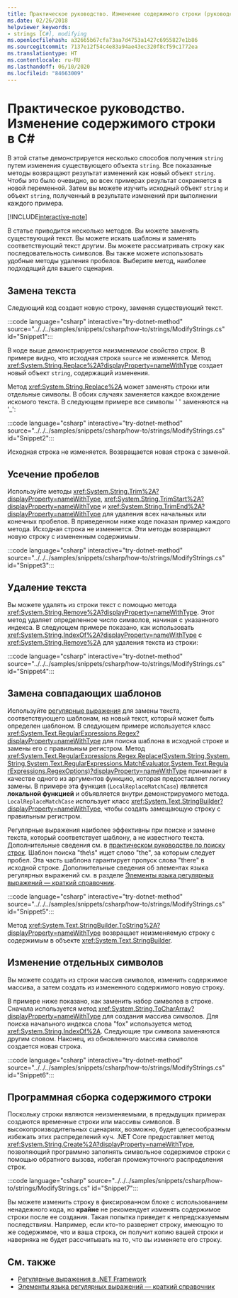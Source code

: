 ```yaml
---
title: Практическое руководство. Изменение содержимого строки (руководство по C#)
ms.date: 02/26/2018
helpviewer_keywords:
- strings [C#], modifying
ms.openlocfilehash: a32665b67cfa73aa7d4753a1427c6955827e1b86
ms.sourcegitcommit: 7137e12f54c4e83a94ae43ec320f8cf59c1772ea
ms.translationtype: HT
ms.contentlocale: ru-RU
ms.lasthandoff: 06/10/2020
ms.locfileid: "84663009"
---
```

# <a name="how-to-modify-string-contents-in-c"></a>Практическое руководство. Изменение содержимого строки в C\#

В этой статье демонстрируется несколько способов получения `string` путем изменения существующего объекта `string`. Все показанные методы возвращают результат изменений как новый объект `string`. Чтобы это было очевидно, во всех примерах результат сохраняется в новой переменной. Затем вы можете изучить исходный объект `string` и объект `string`, полученный в результате изменений при выполнении каждого примера.

[!INCLUDE[interactive-note](~/includes/csharp-interactive-note.md)]

В статье приводится несколько методов. Вы можете заменять существующий текст. Вы можете искать шаблоны и заменять соответствующий текст другим. Вы можете рассматривать строку как последовательность символов. Вы также можете использовать удобные методы удаления пробелов. Выберите метод, наиболее подходящий для вашего сценария.

## <a name="replace-text"></a>Замена текста

Следующий код создает новую строку, заменяя существующий текст.

:::code language="csharp" interactive="try-dotnet-method" source="../../../samples/snippets/csharp/how-to/strings/ModifyStrings.cs" id="Snippet1":::

В коде выше демонстрируется *неизменяемое* свойство строк. В примере видно, что исходная строка `source` не изменяется. Метод <xref:System.String.Replace%2A?displayProperty=nameWithType> создает новый объект `string`, содержащий изменения.

Метод <xref:System.String.Replace%2A> может заменять строки или отдельные символы. В обоих случаях заменяется каждое вхождение искомого текста.  В следующем примере все символы ' ' заменяются на '\_':

:::code language="csharp" interactive="try-dotnet-method" source="../../../samples/snippets/csharp/how-to/strings/ModifyStrings.cs" id="Snippet2":::

Исходная строка не изменяется. Возвращается новая строка с заменой.

## <a name="trim-white-space"></a>Усечение пробелов

Используйте методы <xref:System.String.Trim%2A?displayProperty=nameWithType>, <xref:System.String.TrimStart%2A?displayProperty=nameWithType> и <xref:System.String.TrimEnd%2A?displayProperty=nameWithType> для удаления всех начальных или конечных пробелов.  В приведенном ниже коде показан пример каждого метода. Исходная строка не изменяется. Эти методы возвращают новую строку с измененным содержимым.

:::code language="csharp" interactive="try-dotnet-method" source="../../../samples/snippets/csharp/how-to/strings/ModifyStrings.cs" id="Snippet3":::

## <a name="remove-text"></a>Удаление текста

Вы можете удалять из строки текст с помощью метода <xref:System.String.Remove%2A?displayProperty=nameWithType>. Этот метод удаляет определенное число символов, начиная с указанного индекса. В следующем примере показано, как использовать <xref:System.String.IndexOf%2A?displayProperty=nameWithType> с <xref:System.String.Remove%2A> для удаления текста из строки:

:::code language="csharp" interactive="try-dotnet-method" source="../../../samples/snippets/csharp/how-to/strings/ModifyStrings.cs" id="Snippet4":::

## <a name="replace-matching-patterns"></a>Замена совпадающих шаблонов

Используйте [регулярные выражения](../../standard/base-types/regular-expressions.md) для замены текста, соответствующего шаблонам, на новый текст, который может быть определен шаблоном. В следующем примере используется класс <xref:System.Text.RegularExpressions.Regex?displayProperty=nameWithType> для поиска шаблона в исходной строке и замены его с правильным регистром. Метод <xref:System.Text.RegularExpressions.Regex.Replace(System.String,System.String,System.Text.RegularExpressions.MatchEvaluator,System.Text.RegularExpressions.RegexOptions)?displayProperty=nameWithType> принимает в качестве одного из аргументов функцию, которая предоставляет логику замены. В примере эта функция (`LocalReplaceMatchCase`) является **локальной функцией** и объявляется внутри демонстрируемого метода. `LocalReplaceMatchCase` использует класс <xref:System.Text.StringBuilder?displayProperty=nameWithType>, чтобы создать замещающую строку с правильным регистром.

Регулярные выражения наиболее эффективны при поиске и замене текста, который соответствует шаблону, а не известного текста. Дополнительные сведения см. в [практическом руководстве по поиску строк](search-strings.md). Шаблон поиска "the\s" ищет слово "the", за которым следует пробел. Эта часть шаблона гарантирует пропуск слова "there" в исходной строке. Дополнительные сведения об элементах языка регулярных выражений см. в разделе [Элементы языка регулярных выражений — краткий справочник](../../standard/base-types/regular-expression-language-quick-reference.md).

:::code language="csharp" interactive="try-dotnet-method" source="../../../samples/snippets/csharp/how-to/strings/ModifyStrings.cs" id="Snippet5":::

Метод <xref:System.Text.StringBuilder.ToString%2A?displayProperty=nameWithType> возвращает неизменяемую строку с содержимым в объекте <xref:System.Text.StringBuilder>.

## <a name="modifying-individual-characters"></a>Изменение отдельных символов

Вы можете создать из строки массив символов, изменить содержимое массива, а затем создать из измененного содержимого новую строку.

В примере ниже показано, как заменить набор символов в строке. Сначала используется метод <xref:System.String.ToCharArray?displayProperty=nameWithType> для создания массива символов. Для поиска начального индекса слова "fox" используется метод <xref:System.String.IndexOf%2A>. Следующие три символа заменяются другим словом. Наконец, из обновленного массива символов создается новая строка.

:::code language="csharp" interactive="try-dotnet-method" source="../../../samples/snippets/csharp/how-to/strings/ModifyStrings.cs" id="Snippet6":::

## <a name="programmatically-build-up-string-content"></a>Программная сборка содержимого строки

Поскольку строки являются неизменяемыми, в предыдущих примерах создаются временные строки или массивы символов. В высокопроизводительных сценариях, возможно, будет целесообразным избежать этих распределений куч. .NET Core предоставляет метод <xref:System.String.Create%2A?displayProperty=nameWithType>, позволяющий программно заполнять символьное содержимое строки с помощью обратного вызова, избегая промежуточного распределения строк.

:::code language="csharp" source="../../../samples/snippets/csharp/how-to/strings/ModifyStrings.cs" id="Snippet7":::

Вы можете изменить строку в фиксированном блоке с использованием ненадежного кода, но **крайне** не рекомендует изменять содержимое строки после ее создания. Такая попытка приведет к непредсказуемым последствиям. Например, если кто-то развернет строку, имеющую то же содержимое, что и ваша строка, он получит копию вашей строки и наверняка не будет рассчитывать на то, что вы изменяете его строку.

## <a name="see-also"></a>См. также

- [Регулярные выражения в .NET Framework](../../standard/base-types/regular-expressions.md)
- [Элементы языка регулярных выражений — краткий справочник](../../standard/base-types/regular-expression-language-quick-reference.md)
